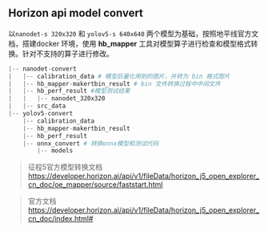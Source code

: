 <!--
 * @Author: xyoung
 * @Date: 2023-06-21 18:21:55
 * @LastEditTime: 2023-06-29 13:53:11
-->
## Horizon api model convert 

以`nanodet-s 320x320` 和 `yolov5-s 640x640` 两个模型为基础，按照地平线官方文档，搭建docker
环境，使用 **hb_mapper** 工具对模型算子进行检查和模型格式转换。针对不支持的算子进行修改。

```python
|-- nanodet-convert
|   |-- calibration_data # 模型后量化用到的图片，并转为 bin 格式图片
|   |-- hb_mapper-makertbin_result # bin 文件转换过程中中间文件
|   |-- hb_perf_result #模型测试结果
|   |   |-- nanodet_320x320
|   |-- src_data
|-- yolov5-convert
    |-- calibration_data
    |-- hb_mapper-makertbin_result
    |-- hb_perf_result
    |-- onnx_convert # 转换onnx模型和测试代码
        |-- models
```
> 征程5官方模型转换文档
>https://developer.horizon.ai/api/v1/fileData/horizon_j5_open_explorer_cn_doc/oe_mapper/source/faststart.html

> 官方文档
>https://developer.horizon.ai/api/v1/fileData/horizon_j5_open_explorer_cn_doc/index.html#